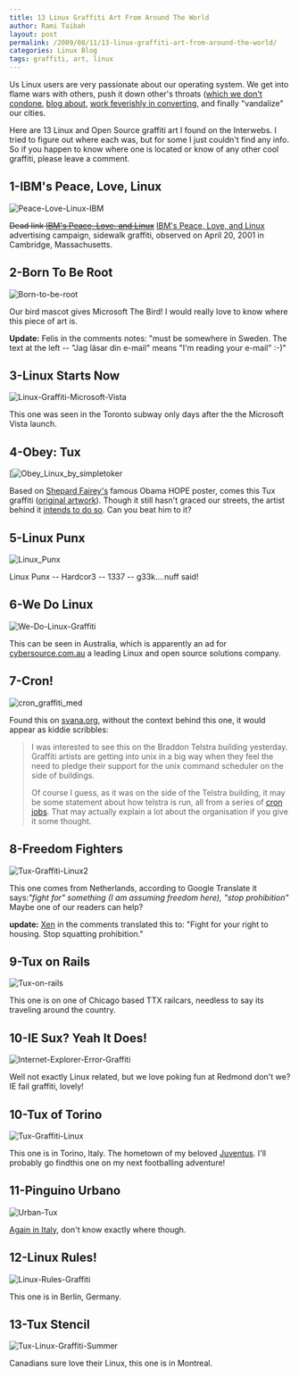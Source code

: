 ```yaml
---
title: 13 Linux Graffiti Art From Around The World
author: Rami Taibah 
layout: post
permalink: /2009/08/11/13-linux-graffiti-art-from-around-the-world/
categories: Linux Blog
tags: graffiti, art, linux
---
```


Us Linux users are very passionate about our operating system. We get into flame wars with others, push it down other's throats ([which we don't condone]({filename}/blog/2008-11-14-help-spread-linux-without-preaching-it.markdown), [blog about]({filename}/blog/2008-05-02-30-blogs-every-open-source-enthusiast-should-keep-an-eye-on.markdown), [work feverishly in converting]({filename}/blog/2007-12-27-howto-convert-a-friend-to-linux.markdown), and finally "vandalize" our cities.



Here are 13 Linux and Open Source graffiti art I found on the Interwebs. I tried to figure out where each was, but for some I just couldn't find any info. So if you happen to know where one is located or know of any other cool graffiti, please leave a comment.

## 1-IBM's Peace, Love, Linux

![Peace-Love-Linux-IBM]({filename}/images/Peace-Love-Linux-IBM.jpg)

<s>Dead link [IBM's Peace, Love, and Linux](http://archives.cnn.com/2001/TECH/industry/04/19/ibm.guerilla.idg/index.html)</s> [IBM's Peace, Love, and Linux](http://www.motherjones.com/politics/2001/07/peace-love-and-marketing) advertising campaign, sidewalk graffiti, observed on April 20, 2001 in Cambridge, Massachusetts.

## 2-Born To Be Root

![Born-to-be-root]({filename}/images/Born-to-be-root.jpg)

Our bird mascot gives Microsoft The Bird! I would really love to know where this piece of art is.

**Update:** Felis in the comments notes: "must be somewhere in Sweden. The text at the left -- "Jag läsar din e-mail"  means "I'm reading your e-mail"  :-)"

## 3-Linux Starts Now

![Linux-Graffiti-Microsoft-Vista]({filename}/images/Linux-Graffiti-Microsoft-Vista1.jpg)

This one was seen in the Toronto subway only days after the the Microsoft Vista launch.

## 4-Obey: Tux

[![Obey_Linux_by_simpletoker]({filename}/images/Obey_Linux_by_simpletoker.jpg)

Based on [Shepard Fairey's](http://en.wikipedia.org/wiki/Shepard_Fairey) famous Obama HOPE poster, comes this Tux graffiti ([original artwork](http://simpletoker.deviantart.com/art/Obey-Linux-130855300)). Though it still hasn't graced our streets, the artist behind it [intends to do so](http://simpletoker.deviantart.com/art/Obey-Linux-130855300). Can you beat him to it?

## 5-Linux Punx

![Linux_Punx]({filename}/images/Linux_Punx.jpg)

Linux Punx -- Hardcor3 -- 1337 -- g33k....nuff said!

## 6-We Do Linux

![We-Do-Linux-Graffiti]({filename}/images/We-Do-Linux-Graffiti.jpg)

This can be seen in Australia,   which is apparently an ad for [cybersource.com.au](http://cybersource.com.au) a leading Linux and open source solutions company.

## 7-Cron!

![cron_graffiti_med]({filename}/images/cron_graffiti_med-1024x768.jpg)

Found this on [svana.org](http://svana.org/sjh/diary/2007/05/21#2007-05-21_01), without the context behind this one, it would appear as kiddie scribbles:

> I was interested to see this on the Braddon Telstra building yesterday. Graffiti artists are getting into unix in a big way when they feel the need to pledge their support for the unix command scheduler on the side of buildings.
> 
> Of course I guess, as it was on the side of the Telstra building, it may be some statement about how telstra is run, all from a series of [cron jobs](http://en.wikipedia.org/wiki/Cron). That may actually explain a lot about the organisation if you give it some thought.
> 

## 8-Freedom Fighters

![Tux-Graffiti-Linux2]({filename}/images/Tux-Graffiti-Linux2.jpg)

This one comes from Netherlands, according to Google Translate it says:_"fight for" something (I am assuming freedom here), "stop prohibition"_ Maybe one of our readers can help? 

**update:** [Xen](http://twitter.com/xen_yasai) in the comments translated this to: "Fight for your right to housing. Stop squatting prohibition."

## 9-Tux on Rails

![Tux-on-rails]({filename}/images/Tux-on-rails.png)

This one is on one of Chicago based TTX railcars, needless to say its traveling around the country.

## 10-IE Sux? Yeah It Does!

![Internet-Explorer-Error-Graffiti]({filename}/images/Internet-Explorer-Error-Graffiti.jpg)

Well not exactly Linux related, but we love poking fun at Redmond don't we? IE fail graffiti, lovely!

## 10-Tux of Torino

![Tux-Graffiti-Linux]({filename}/images/Tux-Graffiti-Linux.jpg)

This one is in Torino, Italy. The hometown of my beloved [Juventus](http://en.wikipedia.org/wiki/Juventus_F.C.). I'll probably go findthis one on my next footballing adventure!

## 11-Pinguino Urbano

![Urban-Tux]({filename}/images/Urban-Tux.png)

[Again in Italy](http://www.flickr.com/photos/natphilosophy/1053933081/), don't know exactly where though.

## 12-Linux Rules!

![Linux-Rules-Graffiti]({filename}/images/Linux-Rules-Graffiti.jpg)

This one is in Berlin, Germany.

## 13-Tux Stencil

![Tux-Linux-Graffiti-Summer]({filename}/images/Tux-Linux-Graffiti-Summer.jpg)

Canadians sure love their Linux, this one is in Montreal.
